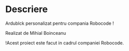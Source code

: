 # Descriere

Ardublck personalizat pentru compania Robocode !

Realizat de Mihial Boinceanu

!Acest proiect este facut in cadrul companiei Robocode. 

